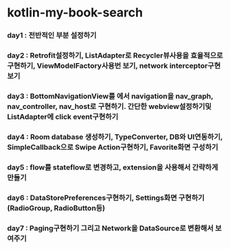 # kotlin-my-book-search

### day1 : 전반적인 부분 설정하기


### day2 : Retrofit설정하기, ListAdapter로 Recycler뷰사용을 효율적으로 구현하기, ViewModelFactory사용번 보기, network interceptor구현 보기


### day3 : BottomNavigationView를 에서 navigation을 nav_graph, nav_controller, nav_host로 구현하기. 간단한 webview설정하기및 ListAdapter에 click event구현하기


### day4 : Room database 생성하기, TypeConverter, DB와 UI연동하기, SimpleCallback으로 Swipe Action구현하기, Favorite화면 구성하기


### day5 : flow를 stateflow로 변경하고, extension을 사용해서 간략하게 만들기


### day6 : DataStorePreferences구현하기, Settings화면 구현하기(RadioGroup, RadioButton등)


### day7 : Paging구현하기 그리고 Network을 DataSource로 변환해서 보여주기
